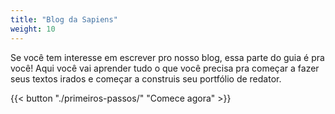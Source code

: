 ```yaml
---
title: "Blog da Sapiens"
weight: 10
---
```


Se você tem interesse em escrever pro nosso blog, essa parte do guia é pra você! Aqui você vai aprender tudo o que você precisa pra começar a fazer seus textos irados e começar a construis seu portfólio de redator.

{{< button "./primeiros-passos/" "Comece agora" >}}
